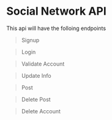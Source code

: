 # Social Network API

 This api will have the folloing endpoints

 > Signup
 
 > Login

 > Validate Account

 > Update Info

 > Post

 > Delete Post

 > Delete Account
